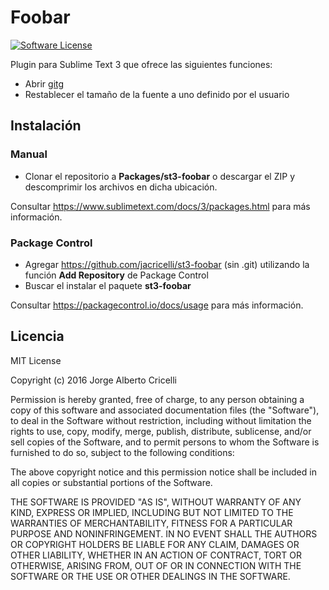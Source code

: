 # Foobar

[![Software License](https://img.shields.io/badge/license-MIT-brightgreen.svg?style=flat-square)](LICENSE.txt)

Plugin para Sublime Text 3 que ofrece las siguientes funciones:
- Abrir [gitg](https://wiki.gnome.org/Apps/Gitg/)
- Restablecer el tamaño de la fuente a uno definido por el usuario

## Instalación

### Manual

- Clonar el repositorio a **Packages/st3-foobar** o descargar el ZIP y descomprimir los archivos en dicha ubicación.

Consultar https://www.sublimetext.com/docs/3/packages.html para más información.

### Package Control

- Agregar https://github.com/jacricelli/st3-foobar (sin .git) utilizando la función **Add Repository** de Package Control
- Buscar el instalar el paquete **st3-foobar**

Consultar https://packagecontrol.io/docs/usage para más información.

## Licencia

MIT License

Copyright (c) 2016 Jorge Alberto Cricelli

Permission is hereby granted, free of charge, to any person obtaining a copy
of this software and associated documentation files (the "Software"), to deal
in the Software without restriction, including without limitation the rights
to use, copy, modify, merge, publish, distribute, sublicense, and/or sell
copies of the Software, and to permit persons to whom the Software is
furnished to do so, subject to the following conditions:

The above copyright notice and this permission notice shall be included in all
copies or substantial portions of the Software.

THE SOFTWARE IS PROVIDED "AS IS", WITHOUT WARRANTY OF ANY KIND, EXPRESS OR
IMPLIED, INCLUDING BUT NOT LIMITED TO THE WARRANTIES OF MERCHANTABILITY,
FITNESS FOR A PARTICULAR PURPOSE AND NONINFRINGEMENT. IN NO EVENT SHALL THE
AUTHORS OR COPYRIGHT HOLDERS BE LIABLE FOR ANY CLAIM, DAMAGES OR OTHER
LIABILITY, WHETHER IN AN ACTION OF CONTRACT, TORT OR OTHERWISE, ARISING FROM,
OUT OF OR IN CONNECTION WITH THE SOFTWARE OR THE USE OR OTHER DEALINGS IN THE
SOFTWARE.
